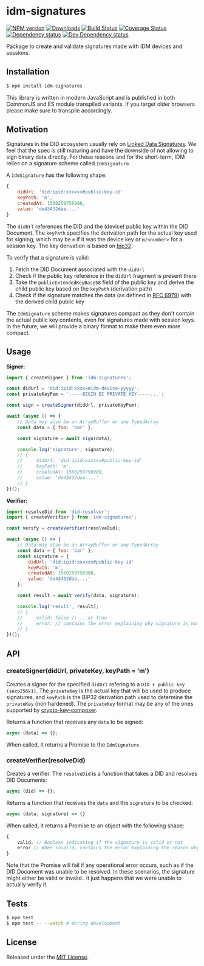 # idm-signatures

[![NPM version][npm-image]][npm-url] [![Downloads][downloads-image]][npm-url] [![Build Status][travis-image]][travis-url] [![Coverage Status][codecov-image]][codecov-url] [![Dependency status][david-dm-image]][david-dm-url] [![Dev Dependency status][david-dm-dev-image]][david-dm-dev-url]

[npm-url]:https://npmjs.org/package/idm-signatures
[downloads-image]:http://img.shields.io/npm/dm/idm-signatures.svg
[npm-image]:http://img.shields.io/npm/v/idm-signatures.svg
[travis-url]:https://travis-ci.org/ipfs-shipyard/js-idm-signatures
[travis-image]:http://img.shields.io/travis/ipfs-shipyard/js-idm-signatures/master.svg
[codecov-url]:https://codecov.io/gh/ipfs-shipyard/js-idm-signatures
[codecov-image]:https://img.shields.io/codecov/c/github/ipfs-shipyard/js-idm-signatures/master.svg
[david-dm-url]:https://david-dm.org/ipfs-shipyard/js-idm-signatures
[david-dm-image]:https://img.shields.io/david/ipfs-shipyard/js-idm-signatures.svg
[david-dm-dev-url]:https://david-dm.org/ipfs-shipyard/js-idm-signatures?type=dev
[david-dm-dev-image]:https://img.shields.io/david/dev/ipfs-shipyard/js-idm-signatures.svg

Package to create and validate signatures made with IDM devices and sessions.


## Installation

```sh
$ npm install idm-signatures
```

This library is written in modern JavaScript and is published in both CommonJS and ES module transpiled variants. If you target older browsers please make sure to transpile accordingly.


## Motivation

Signatures in the DID ecosystem usually rely on [Linked Data Signatures](https://w3c-dvcg.github.io/ld-signatures/). We feel that the spec is still maturing and have the downside of not allowing to sign binary data directly. For those reasons and for the short-term, IDM relies on a signature scheme called `IdmSignature`.

A `IdmSignature` has the following shape:

```js
{
    didUrl: 'did:ipid:xxxxxx#public-key-id'
    keyPath: 'm',
    createdAt: 1560259756980,
    value: 'de43432daa....'
}
```

The `didUrl` references the DID and the (device) public key within the DID Document. The `keyPath` specifies the derivation path for the actual key used for signing, which may be `m` if it was the device key or `m/<number>` for a session key. The key derivation is based on [bip32](https://github.com/bitcoin/bips/blob/master/bip-0032.mediawiki).

To verify that a signature is valid:

1. Fetch the DID Document associated with the `didUrl`
2. Check if the public key reference in the `didUrl` fragment is present there
3. Take the `publicExtendedKeyBase58` field of the public key and derive the child public key based on the `keyPath` (derivation path)
4. Check if the signature matches the data (as defined in [RFC 6979](https://tools.ietf.org/html/rfc6979)) with the derived child public key


The `IdmSignature` scheme makes signatures compact as they don't contain the actual public key contents, even for signatures made with session keys. In the future, we will provide a binary format to make them even more compact.


## Usage

**Signer:**

```js
import { createSigner } from 'idm-signatures';

const didUrl = 'did:ipid:xxxxx#idm-device-yyyyy';
const privateKeyPem = '-----BEGIN EC PRIVATE KEY-----...';

const sign = createSigner(didUrl, privateKeyPem);

await (async () => {
    // Data may also be an ArrayBuffer or any TypedArray
    const data = { foo: 'bar' };

    const signature = await sign(data);

    console.log('signature', signature);
    // {
    //     didUrl: 'did:ipid:xxxxxx#public-key-id'
    //     keyPath: 'm',
    //     createdAt: 1560259756980,
    //     value: 'de43432daa....'
    // }
})();
```

**Verifier:**

```js
import resolveDid from 'did-resolver';
import { createVerifier } from 'idm-signatures';

const verify = createVerifier(resolveDid);

await (async () => {
    // Data may also be an ArrayBuffer or any TypedArray
    const data = { foo: 'bar' };
    const signature = {
        didUrl: 'did:ipid:xxxxxx#public-key-id'
        keyPath: 'm',
        createdAt: 1560259756980,
        value: 'de43432daa....'
    };

    const result = await verify(data, signature);

    console.log('result', result);
    // {
    //     valid: false // ...or true
    //     error: // contains the error explaining why signature is not valid
    // }
})();
```

## API

### createSigner(didUrl, privateKey, keyPath = 'm')

Creates a signer for the specified `didUrl` refering to a `DID + public key (secp256k1)`. The `privateKey` is the actual key that will be used to produce signatures, and `keyPath` is the BIP32 derivation path used to determine the `privateKey` (non hardened). The `privateKey` format may be any of the ones supported by [crypto-key-composer](https://github.com/ipfs-shipyard/js-crypto-key-composer#formats).

Returns a function that receives any `data` to be signed:

```js
async (data) => {};
```

When called, it returns a Promise to the `IdmSignature`.


### createVerifier(resolveDid)

Creates a verifier. The `resolveDid` is a function that takes a DID and resolves DID Documents:

```js
async (did) => {};
```

Returns a function that receives the `data` and the `signature` to be checked:

```js
async (data, signature) => {}
```

When called, it returns a Promise to an object with the following shape:

```js
{
    valid, // Boolean indicating if the signature is valid or not
    error // When invalid, contains the error explaining the reason why the signature is not valid
}
```

Note that the Promise will fail if any operational error occurs, such as if the DID Document was unable to be resolved. In these scenarios, the signature might either be valid or invalid.. it just happens that we were unable to actually verify it.


## Tests

```sh
$ npm test
$ npm test -- --watch # during development
```


## License

Released under the [MIT License](http://www.opensource.org/licenses/mit-license.php).
